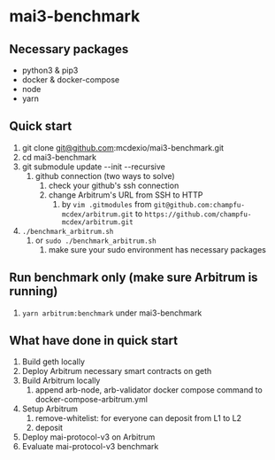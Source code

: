 # mai3-benchmark

## Necessary packages
* python3 & pip3
* docker & docker-compose
* node
* yarn

## Quick start
1. git clone git@github.com:mcdexio/mai3-benchmark.git
2. cd mai3-benchmark
3. git submodule update --init --recursive
   1. github connection (two ways to solve)
      1. check your github's ssh connection
      2. change Arbitrum's URL from SSH to HTTP
         1. by `vim .gitmodules` from `git@github.com:champfu-mcdex/arbitrum.git` to `https://github.com/champfu-mcdex/arbitrum.git`
4. `./benchmark_arbitrum.sh`
   1. or `sudo ./benchmark_arbitrum.sh`
      1. make sure your sudo environment has necessary packages

## Run benchmark only (make sure Arbitrum is running)
1. `yarn arbitrum:benchmark` under mai3-benchmark

## What have done in quick start
1. Build geth locally
2. Deploy Arbitrum necessary smart contracts on geth
3. Build Arbitrum locally
   1. append arb-node, arb-validator docker compose command to docker-compose-arbitrum.yml
4. Setup Arbitrum
   1. remove-whitelist: for everyone can deposit from L1 to L2
   2. deposit
5. Deploy mai-protocol-v3 on Arbitrum
6. Evaluate mai-protocol-v3 benchmark

